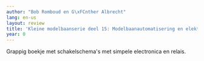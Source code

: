 ```yaml
---
author: "Bob Romboud en G\xFCnther Albrecht"
lang: en-us
layout: review
title: 'Kleine modelbaanserie deel 15: Modelbaanautomatisering en elektronica'
year: 0
---
```

Grappig boekje met schakelschema's met simpele electronica en relais.
